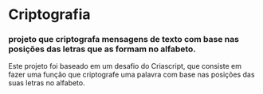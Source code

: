 #  Criptografia
### projeto que criptografa mensagens de texto com base nas posições das letras que as formam no alfabeto.

<p>Este projeto foi baseado em um desafio do Criascript, que consiste em fazer uma função que criptografe uma palavra com base nas posições das suas letras no alfabeto.</p>
